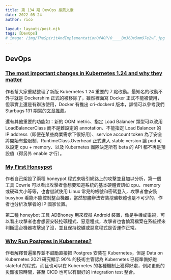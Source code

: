 ```yaml
---
title: 第 134 期 DevOps 推薦文章
date: 2022-05-24
author: rico

layout: layouts/post.njk
tags: [DevOps]
# image: /img/TheSpiritAndImplementationOfAOP/0____Bm36Dv5mm97e2vF.jpg
---
```


## DevOps

<!-- summary -->
### [The most important changes in Kubernetes 1.24 and why they matter](https://www.padok.fr/en/blog/new-kubernetes-changes)

作者幫大家重點整理了新版 Kubernetes 1.24 重要的 7 點改動。最知名的改動不外乎就是 Dockershim 正式的被移除了，雖然裡面寫 Docker 正式不能被使用，但事實上還是有辦法使用，Docker 有推出 cri-dockerd 版本，<!-- summary -->詳情可以參考我們 Starbugs 131 期寫的[文章推薦](https://weekly.starbugs.dev/2022/05/03/131-may-day/)。

還有其他重要的功能如：新的 OOM metric、指定 Load Balancer 類型可以改用 LoadBalancerClass 而不是難設定的 annotation、不能指定 Load Balancer 的 IP address（即便在某些商業需求下很好用）、service account token 為了安全將開始有些限制、RuntimeClass.Overhead 正式進入 stable version 讓 pod 可以設定 cpu + memory、以及 Kubernetes 團隊決定所有 beta 的 API 都不再是預設值（得另外 enable 才行）。

### [My First Honeypot](https://medium.com/@williamlaw2991/my-first-honeypot-f7bfb1d1079a)

作者自己架設了兩種 honeypot 程式來吸引網路上的攻擊並且加以分析，第一個工具 Cowrie 可以看出攻擊者會想要知道系統的基本硬體資訊如 cpu、memory 或硬碟大小等等，也會嘗試使用 Linux 常見的帳號和密碼登入，攻擊者會安裝 busybox 看能不能控制整台機器，當然想盡辦法安裝挖礦軟體也是不可少的，作者也分析攻擊者的 IP 國家位置。

第二種 honeybot 工具 ADBhoney 用來模擬 Android 裝置，像是手機或電視，可以看出攻擊者也會想要安裝挖礦程式、惡意程式，攻擊者也會偷寫檔案在系統裡來判斷這台機器攻擊過了沒，並且保持挖礦或惡意程式是否運作正常。

### [Why Run Postgres in Kubernetes?](https://containerjournal.com/kubecon-cnc-eu-2022/why-run-postgres-in-kubernetes/)

作者解釋普遍業界並不鼓勵直接把 Postgres 安裝在 Kubernetes，但是 Data on Kubernetes 2021 研究顯示 90% 的技術主管認為 Kubernetes 已經準備好跑 stateful 的程式，而且也可以在 Kubernetes 的各種機制上獲得好處，例如更低的災難復原時間，甚至 CICD 也可以有很好的 integration test 整合。
